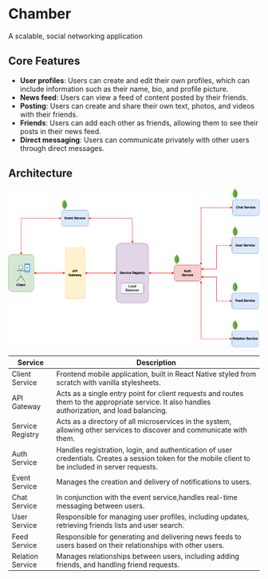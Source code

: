 # Chamber

A scalable, social networking application

## Core Features

- <b>User profiles</b>: Users can create and edit their own profiles, which can include information such as their name, bio, and profile picture.
- <b>News feed</b>: Users can view a feed of content posted by their friends.
- <b>Posting</b>: Users can create and share their own text, photos, and videos with their friends.
- <b>Friends</b>: Users can add each other as friends, allowing them to see their posts in their news feed.
- <b>Direct messaging</b>: Users can communicate privately with other users through direct messages.

## Architecture

![Architecture Diagram](architecture.png)

| Service          | Description                                                                                                                                           |
| ---------------- | ----------------------------------------------------------------------------------------------------------------------------------------------------- |
| Client Service   | Frontend mobile application, built in React Native styled from scratch with vanilla stylesheets.                                                      |
| API Gateway      | Acts as a single entry point for client requests and routes them to the appropriate service. It also handles authorization, and load balancing.       |
| Service Registry | Acts as a directory of all microservices in the system, allowing other services to discover and communicate with them.                                |
| Auth Service     | Handles registration, login, and authentication of user credentials. Creates a session token for the mobile client to be included in server requests. |
| Event Service    | Manages the creation and delivery of notifications to users.                                                                                          |
| Chat Service     | In conjunction with the event service,handles real-time messaging between users.                                                                      |
| User Service     | Responsible for managing user profiles, including updates, retrieving friends lists and user search.                                                  |
| Feed Service     | Responsible for generating and delivering news feeds to users based on their relationships with other users.                                          |
| Relation Service | Manages relationships between users, including adding friends, and handling friend requests.                                                          |
